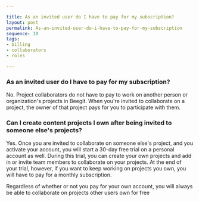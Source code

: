 ```yaml
---

title: As an invited user do I have to pay for my subscription?
layout: post
permalink: As-an-invited-user-do-i-have-to-pay-for-my-subscription
sequence: 10
tags:
- billing
- collaborators
- roles

---
```


### As an invited user do I have to pay for my subscription? 
No. Project collaborators do not have to pay to work on another person or organization's projects in Beegit. When you're invited to collaborate on a project, the owner of that project pays for you to participate with them. 

### Can I create content projects I own after being invited to someone else's projects? 
Yes. Once you are invited to collaborate on someone else's project, and you activate your account, you will start a 30-day free trial on a personal account as well. During this trial, you can create your own projects and add in or invite team members to collaborate on your projects. At the end of your trial, however, if you want to keep working on projects you own, you will have to pay for a monthly subscription. 

Regardless of whether or not you pay for your own account, you will always be able to collaborate on projects other users own for free 
